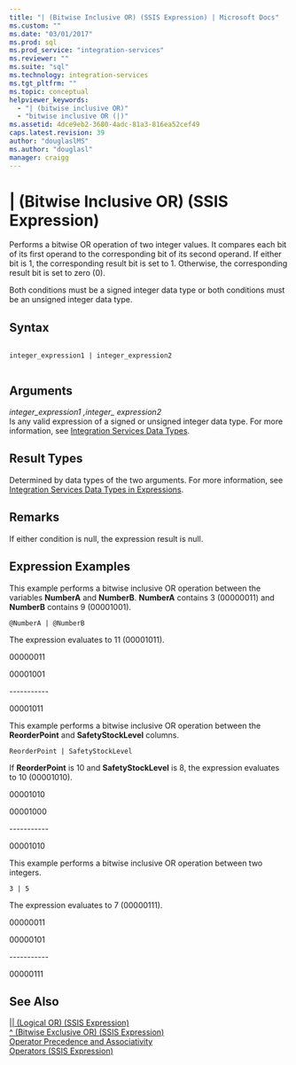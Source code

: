 ```yaml
---
title: "| (Bitwise Inclusive OR) (SSIS Expression) | Microsoft Docs"
ms.custom: ""
ms.date: "03/01/2017"
ms.prod: sql
ms.prod_service: "integration-services"
ms.reviewer: ""
ms.suite: "sql"
ms.technology: integration-services
ms.tgt_pltfrm: ""
ms.topic: conceptual
helpviewer_keywords: 
  - "| (bitwise inclusive OR)"
  - "bitwise inclusive OR (|)"
ms.assetid: 4dce9eb2-3680-4adc-81a3-816ea52cef49
caps.latest.revision: 39
author: "douglaslMS"
ms.author: "douglasl"
manager: craigg
---
```

# | (Bitwise Inclusive OR) (SSIS Expression)
  Performs a bitwise OR operation of two integer values. It compares each bit of its first operand to the corresponding bit of its second operand. If either bit is 1, the corresponding result bit is set to 1. Otherwise, the corresponding result bit is set to zero (0).  
  
 Both conditions must be a signed integer data type or both conditions must be an unsigned integer data type.  
  
## Syntax  
  
```  
  
integer_expression1 | integer_expression2  
  
```  
  
## Arguments  
 *integer_expression1 ,integer_ expression2*  
 Is any valid expression of a signed or unsigned integer data type. For more information, see [Integration Services Data Types](../../integration-services/data-flow/integration-services-data-types.md).  
  
## Result Types  
 Determined by data types of the two arguments. For more information, see [Integration Services Data Types in Expressions](../../integration-services/expressions/integration-services-data-types-in-expressions.md).  
  
## Remarks  
 If either condition is null, the expression result is null.  
  
## Expression Examples  
 This example performs a bitwise inclusive OR operation between the variables **NumberA** and **NumberB**. **NumberA** contains 3 (00000011) and **NumberB** contains 9 (00001001).  
  
```  
@NumberA | @NumberB  
```  
  
 The expression evaluates to 11 (00001011).  
  
 00000011  
  
 00001001  
  
 ----------\-  
  
 00001011  
  
 This example performs a bitwise inclusive OR operation between the **ReorderPoint** and **SafetyStockLevel** columns.  
  
```  
ReorderPoint | SafetyStockLevel  
```  
  
 If **ReorderPoint** is 10 and **SafetyStockLevel** is 8, the expression evaluates to 10 (00001010).  
  
 00001010  
  
 00001000  
  
 ----------\-  
  
 00001010  
  
 This example performs a bitwise inclusive OR operation between two integers.  
  
```  
3 | 5   
```  
  
 The expression evaluates to 7 (00000111).  
  
 00000011  
  
 00000101  
  
 ----------\-  
  
 00000111  
  
## See Also  
 [&#124;&#124; &#40;Logical OR&#41; &#40;SSIS Expression&#41;](../../integration-services/expressions/logical-or-ssis-expression.md)   
 [^ &#40;Bitwise Exclusive OR&#41; &#40;SSIS Expression&#41;](../../integration-services/expressions/bitwise-exclusive-or-ssis-expression.md)   
 [Operator Precedence and Associativity](../../integration-services/expressions/operator-precedence-and-associativity.md)   
 [Operators &#40;SSIS Expression&#41;](../../integration-services/expressions/operators-ssis-expression.md)  
  
  
